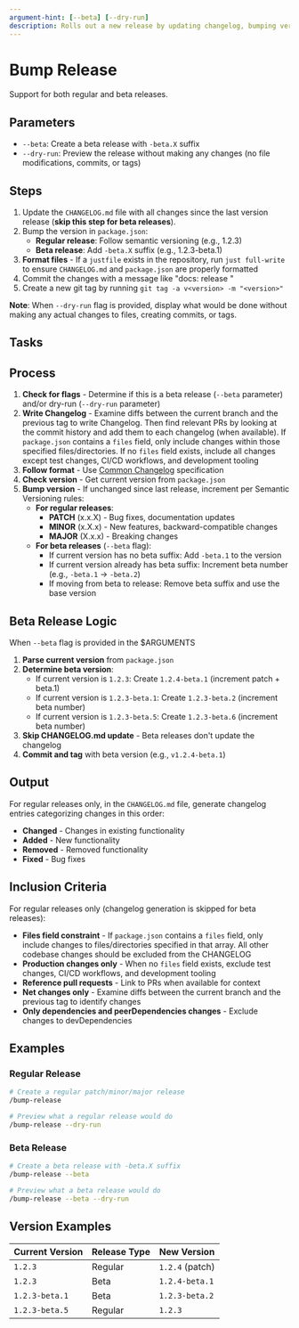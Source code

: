 ```yaml
---
argument-hint: [--beta] [--dry-run]
description: Rolls out a new release by updating changelog, bumping version, committing, and tagging
---
```


# Bump Release

Support for both regular and beta releases.

## Parameters

- `--beta`: Create a beta release with `-beta.X` suffix
- `--dry-run`: Preview the release without making any changes (no file modifications, commits, or tags)

## Steps

1. Update the `CHANGELOG.md` file with all changes since the last version release (**skip this step for beta releases**).
2. Bump the version in `package.json`:
   - **Regular release**: Follow semantic versioning (e.g., 1.2.3)
   - **Beta release**: Add `-beta.X` suffix (e.g., 1.2.3-beta.1)
3. **Format files** - If a `justfile` exists in the repository, run `just full-write` to ensure `CHANGELOG.md` and `package.json` are properly formatted
4. Commit the changes with a message like "docs: release <version>"
5. Create a new git tag by running `git tag -a v<version> -m "<version>"`

**Note**: When `--dry-run` flag is provided, display what would be done without making any actual changes to files, creating commits, or tags.

## Tasks

## Process

1. **Check for flags** - Determine if this is a beta release (`--beta` parameter) and/or dry-run (`--dry-run` parameter)
2. **Write Changelog** - Examine diffs between the current branch and the previous tag to write Changelog. Then find
relevant PRs by looking at the commit history and add them to each changelog (when available). If `package.json` contains
a `files` field, only include changes within those specified files/directories. If no `files` field exists, include all
changes except test changes, CI/CD workflows, and development tooling
3. **Follow format** - Use [Common Changelog](https://common-changelog.org/) specification
4. **Check version** - Get current version from `package.json`
5. **Bump version** - If unchanged since last release, increment per Semantic Versioning rules:
   - **For regular releases**:
     - **PATCH** (x.x.X) - Bug fixes, documentation updates
     - **MINOR** (x.X.x) - New features, backward-compatible changes
     - **MAJOR** (X.x.x) - Breaking changes
   - **For beta releases** (`--beta` flag):
     - If current version has no beta suffix: Add `-beta.1` to the version
     - If current version already has beta suffix: Increment beta number (e.g., `-beta.1` → `-beta.2`)
     - If moving from beta to release: Remove beta suffix and use the base version

## Beta Release Logic

When `--beta` flag is provided in the $ARGUMENTS

1. **Parse current version** from `package.json`
2. **Determine beta version**:
   - If current version is `1.2.3`: Create `1.2.4-beta.1` (increment patch + beta.1)
   - If current version is `1.2.3-beta.1`: Create `1.2.3-beta.2` (increment beta number)
   - If current version is `1.2.3-beta.5`: Create `1.2.3-beta.6` (increment beta number)
3. **Skip CHANGELOG.md update** - Beta releases don't update the changelog
4. **Commit and tag** with beta version (e.g., `v1.2.4-beta.1`)

## Output

For regular releases only, in the `CHANGELOG.md` file, generate changelog entries categorizing changes in this order:

- **Changed** - Changes in existing functionality
- **Added** - New functionality
- **Removed** - Removed functionality
- **Fixed** - Bug fixes

## Inclusion Criteria

For regular releases only (changelog generation is skipped for beta releases):

- **Files field constraint** - If `package.json` contains a `files` field, only include changes to files/directories specified in that array. All other codebase changes should be excluded from the CHANGELOG
- **Production changes only** - When no `files` field exists, exclude test changes, CI/CD workflows, and development tooling
- **Reference pull requests** - Link to PRs when available for context
- **Net changes only** - Examine diffs between the current branch and the previous tag to identify changes
- **Only dependencies and peerDependencies changes** - Exclude changes to devDependencies

## Examples

### Regular Release

```bash
# Create a regular patch/minor/major release
/bump-release

# Preview what a regular release would do
/bump-release --dry-run
```

### Beta Release

```bash
# Create a beta release with -beta.X suffix
/bump-release --beta

# Preview what a beta release would do
/bump-release --beta --dry-run
```

## Version Examples

| Current Version | Release Type | New Version     |
| --------------- | ------------ | --------------- |
| `1.2.3`         | Regular      | `1.2.4` (patch) |
| `1.2.3`         | Beta         | `1.2.4-beta.1`  |
| `1.2.3-beta.1`  | Beta         | `1.2.3-beta.2`  |
| `1.2.3-beta.5`  | Regular      | `1.2.3`         |
